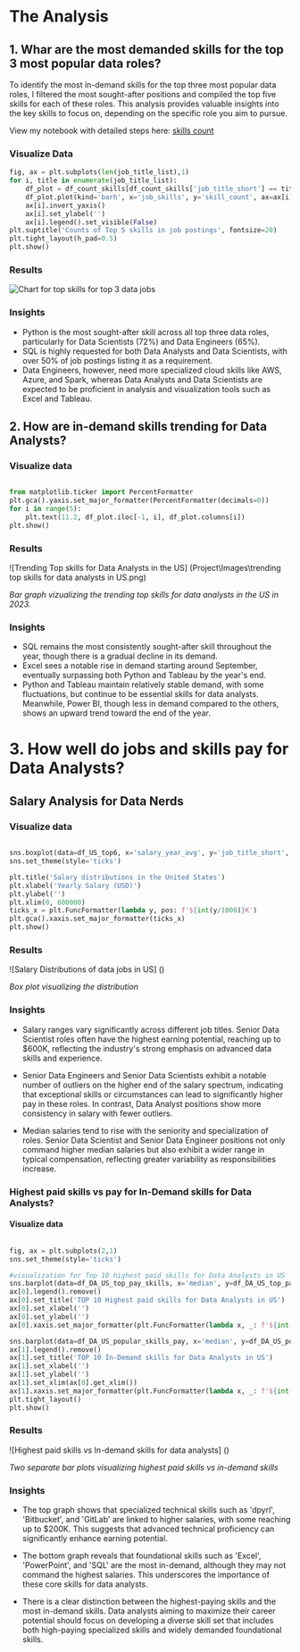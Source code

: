 # The Analysis

## 1. Whar are the most demanded skills for the top 3 most popular data roles?

To identify the most in-demand skills for the top three most popular data roles, I filtered the most sought-after positions and compiled the top five skills for each of these roles. This analysis provides valuable insights into the key skills to focus on, depending on the specific role you aim to pursue.

View my notebook with detailed steps here:
[skills count ](Project\skills_count.ipynb)

### Visualize Data

``` python 
fig, ax = plt.subplots(len(job_title_list),1)
for i, title in enumerate(job_title_list):
    df_plot = df_count_skills[df_count_skills['job_title_short'] == title].head(5)
    df_plot.plot(kind='barh', x='job_skills', y='skill_count', ax=ax[i], title=title)
    ax[i].invert_yaxis()
    ax[i].set_ylabel('')
    ax[i].legend().set_visible(False)
plt.suptitle('Counts of Top 5 skills in job postings', fontsize=20)
plt.tight_layout(h_pad=0.5) 
plt.show()
```

### Results 

![Chart for  top skills for top 3 data jobs](Project\Images\skill_demand_top3_data_roles.png)


### Insights

- Python is the most sought-after skill across all top three data roles, particularly for Data Scientists (72%) and Data Engineers (65%). 
- SQL is highly requested for both Data Analysts and Data Scientists, with over 50% of job postings listing it as a requirement. 
- Data Engineers, however, need more specialized cloud skills like AWS, Azure, and Spark, whereas Data Analysts and Data Scientists are expected to be proficient in analysis and visualization tools such as Excel and Tableau.

## 2. How are in-demand skills trending for Data Analysts?

### Visualize data 

```python

from matplotlib.ticker import PercentFormatter
plt.gca().yaxis.set_major_formatter(PercentFormatter(decimals=0))
for i in range(5):
    plt.text(11.2, df_plot.iloc[-1, i], df_plot.columns[i])
plt.show()

```
### Results

![Trending Top skills for Data Analysts in the US]
(Project\Images\trending top skills for data analysts in US.png)

*Bar graph vizualizing the trending top skills for data analysts in the US in 2023.* 

### Insights

- SQL remains the most consistently sought-after skill throughout the year, though there is a gradual decline in its demand.
- Excel sees a notable rise in demand starting around September, eventually surpassing both Python and Tableau by the year's end. 
- Python and Tableau maintain relatively stable demand, with some fluctuations, but continue to be essential skills for data analysts. Meanwhile, Power BI, though less in demand compared to the others, shows an upward trend toward the end of the year.

# 3. How well do jobs and skills pay for Data Analysts?

## Salary Analysis for Data Nerds

### Visualize data

```Python 

sns.boxplot(data=df_US_top6, x='salary_year_avg', y='job_title_short', order=job_order_list)
sns.set_theme(style='ticks')

plt.title('Salary distributions in the United States')
plt.xlabel('Yearly Salary (USD)')
plt.ylabel('')
plt.xlim(0, 600000)
ticks_x = plt.FuncFormatter(lambda y, pos: f'${int(y/1000)}K')
plt.gca().xaxis.set_major_formatter(ticks_x)
plt.show()

```

### Results
![Salary Distributions of data jobs in US]
()

*Box plot visualizing the distribution*

### Insights

- Salary ranges vary significantly across different job titles. Senior Data Scientist roles often have the highest earning potential, reaching up to $600K, reflecting the industry's strong emphasis on advanced data skills and experience.

- Senior Data Engineers and Senior Data Scientists exhibit a notable number of outliers on the higher end of the salary spectrum, indicating that exceptional skills or circumstances can lead to significantly higher pay in these roles. In contrast, Data Analyst positions show more consistency in salary with fewer outliers.  

- Median salaries tend to rise with the seniority and specialization of roles. Senior Data Scientist and Senior Data Engineer positions not only command higher median salaries but also exhibit a wider range in typical compensation, reflecting greater variability as responsibilities increase.


### Highest paid skills vs pay for In-Demand skills for Data Analysts?

#### Visualize data

```Python 

fig, ax = plt.subplots(2,1)
sns.set_theme(style='ticks')

#visualization for Top 10 highest paid skills for Data Analysts in US
sns.barplot(data=df_DA_US_top_pay_skills, x='median', y=df_DA_US_top_pay_skills.index, hue='median', ax=ax[0], palette='dark:g_r')
ax[0].legend().remove()
ax[0].set_title('TOP 10 Highest paid skills for Data Analysts in US')
ax[0].set_xlabel('')
ax[0].set_ylabel('')
ax[0].xaxis.set_major_formatter(plt.FuncFormatter(lambda x, _: f'${int(x/1000)}K'))

sns.barplot(data=df_DA_US_popular_skills_pay, x='median', y=df_DA_US_popular_skills_pay.index, hue='median', ax=ax[1], palette='dark:b_r')
ax[1].legend().remove()
ax[1].set_title('TOP 10 In-Demand skills for Data Analysts in US')
ax[1].set_xlabel('')
ax[1].set_ylabel('')
ax[1].set_xlim(ax[0].get_xlim())
ax[1].xaxis.set_major_formatter(plt.FuncFormatter(lambda x, _: f'${int(x/1000)}K'))
plt.tight_layout()
plt.show()
```

### Results
![Highest paid skills vs In-demand skills for data analysts]
()

*Two separate bar plots visualizing highest paid skills vs in-demand skills*

### Insights

- The top graph shows that specialized technical skills such as 'dpyrl', 'Bitbucket', and 'GitLab' are linked to higher salaries, with some reaching up to $200K. This suggests that advanced technical proficiency can significantly enhance earning potential.

- The bottom graph reveals that foundational skills such as 'Excel', 'PowerPoint', and 'SQL' are the most in-demand, although they may not command the highest salaries. This underscores the importance of these core skills for data analysts.

- There is a clear distinction between the highest-paying skills and the most in-demand skills. Data analysts aiming to maximize their career potential should focus on developing a diverse skill set that includes both high-paying specialized skills and widely demanded foundational skills.













